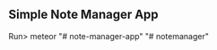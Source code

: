 Simple Note Manager App
----------------------------------------------

 Run> meteor
"# note-manager-app" 
"# notemanager" 
